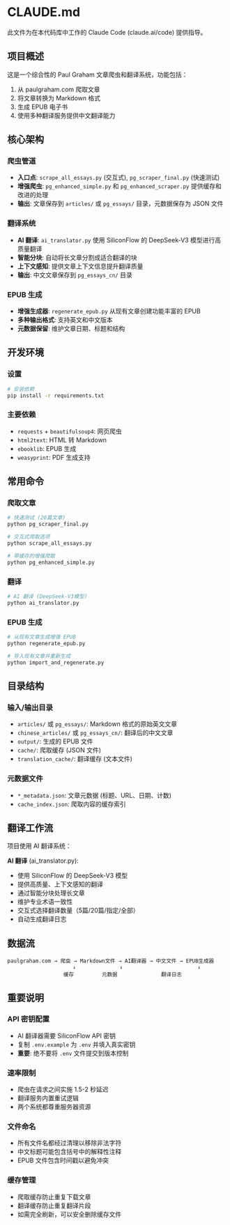 # CLAUDE.md

此文件为在本代码库中工作的 Claude Code (claude.ai/code) 提供指导。

## 项目概述

这是一个综合性的 Paul Graham 文章爬虫和翻译系统，功能包括：
1. 从 paulgraham.com 爬取文章
2. 将文章转换为 Markdown 格式
3. 生成 EPUB 电子书
4. 使用多种翻译服务提供中文翻译能力

## 核心架构

### 爬虫管道
- **入口点**: `scrape_all_essays.py` (交互式), `pg_scraper_final.py` (快速测试)
- **增强爬虫**: `pg_enhanced_simple.py` 和 `pg_enhanced_scraper.py` 提供缓存和改进的处理
- **输出**: 文章保存到 `articles/` 或 `pg_essays/` 目录，元数据保存为 JSON 文件

### 翻译系统
- **AI 翻译**: `ai_translator.py` 使用 SiliconFlow 的 DeepSeek-V3 模型进行高质量翻译
- **智能分块**: 自动将长文章分割成适合翻译的块
- **上下文感知**: 提供文章上下文信息提升翻译质量
- **输出**: 中文文章保存到 `pg_essays_cn/` 目录

### EPUB 生成
- **增强生成器**: `regenerate_epub.py` 从现有文章创建功能丰富的 EPUB
- **多种输出格式**: 支持英文和中文版本
- **元数据保留**: 维护文章日期、标题和结构

## 开发环境

### 设置
```bash
# 安装依赖
pip install -r requirements.txt
```

### 主要依赖
- `requests` + `beautifulsoup4`: 网页爬虫
- `html2text`: HTML 转 Markdown
- `ebooklib`: EPUB 生成
- `weasyprint`: PDF 生成支持

## 常用命令

### 爬取文章
```bash
# 快速测试 (20篇文章)
python pg_scraper_final.py

# 交互式爬取选项
python scrape_all_essays.py

# 带缓存的增强爬取
python pg_enhanced_simple.py
```

### 翻译
```bash
# AI 翻译 (DeepSeek-V3模型)
python ai_translator.py
```

### EPUB 生成
```bash
# 从现有文章生成增强 EPUB
python regenerate_epub.py

# 导入现有文章并重新生成
python import_and_regenerate.py
```

## 目录结构

### 输入/输出目录
- `articles/` 或 `pg_essays/`: Markdown 格式的原始英文文章
- `chinese_articles/` 或 `pg_essays_cn/`: 翻译后的中文文章
- `output/`: 生成的 EPUB 文件
- `cache/`: 爬取缓存 (JSON 文件)
- `translation_cache/`: 翻译缓存 (文本文件)

### 元数据文件
- `*_metadata.json`: 文章元数据 (标题、URL、日期、计数)
- `cache_index.json`: 爬取内容的缓存索引

## 翻译工作流

项目使用 AI 翻译系统：

**AI 翻译** (ai_translator.py):
- 使用 SiliconFlow 的 DeepSeek-V3 模型
- 提供高质量、上下文感知的翻译
- 通过智能分块处理长文章
- 维护专业术语一致性
- 交互式选择翻译数量（5篇/20篇/指定/全部）
- 自动生成翻译日志

## 数据流

```
paulgraham.com → 爬虫 → Markdown文件 → AI翻译器 → 中文文件 → EPUB生成器
                     ↓              ↓                        ↓
                  缓存         元数据              翻译日志
```

## 重要说明

### API 密钥配置
- AI 翻译器需要 SiliconFlow API 密钥
- 复制 `.env.example` 为 `.env` 并填入真实密钥
- **重要**: 绝不要将 `.env` 文件提交到版本控制

### 速率限制
- 爬虫在请求之间实施 1.5-2 秒延迟
- 翻译服务内置重试逻辑
- 两个系统都尊重服务器资源

### 文件命名
- 所有文件名都经过清理以移除非法字符
- 中文标题可能包含括号中的解释性注释
- EPUB 文件包含时间戳以避免冲突

### 缓存管理
- 爬取缓存防止重复下载文章
- 翻译缓存防止重复翻译片段
- 如需完全刷新，可以安全删除缓存文件